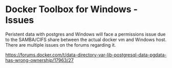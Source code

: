 # Docker Toolbox for Windows - Issues

Peristent data with postgres and Windows will face a permissions issue 
due to the SAMBA/CIFS share between the actual docker vm and Windows 
host. There are multiple issues on the forums regarding it.

https://forums.docker.com/t/data-directory-var-lib-postgresql-data-pgdata-has-wrong-ownership/17963/27
